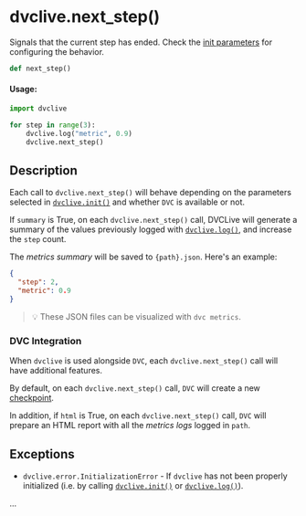 # dvclive.next_step()

Signals that the current step has ended. Check the
[init parameters](/doc/dvclive/api-reference/init#parameters) for configuring
the behavior.

```py
def next_step()
```

#### Usage:

```py
import dvclive

for step in range(3):
    dvclive.log("metric", 0.9)
    dvclive.next_step()
```

## Description

Each call to `dvclive.next_step()` will behave depending on the parameters
selected in [`dvclive.init()`] and whether `DVC` is available or not.

If `summary` is True, on each `dvclive.next_step()` call, DVCLive will generate
a summary of the values previously logged with [`dvclive.log()`], and increase
the `step` count.

The _metrics summary_ will be saved to `{path}.json`. Here's an example:

```json
{
  "step": 2,
  "metric": 0.9
}
```

> 💡 These JSON files can be visualized with `dvc metrics`.

### DVC Integration

When `dvclive` is used alongside `DVC`, each `dvclive.next_step()` call will
have additional features.

By default, on each `dvclive.next_step()` call, `DVC` will create a new
[checkpoint](/doc/user-guide/experiment-management/checkpoints).

In addition, if `html` is True, on each `dvclive.next_step()` call, `DVC` will
prepare an HTML report with all the _metrics logs_ logged in `path`.

## Exceptions

- `dvclive.error.InitializationError` - If `dvclive` has not been properly
  initialized (i.e. by calling [`dvclive.init()`] or [`dvclive.log()`]).

...

[`dvclive.init()`]: /doc/dvclive/api-reference/init
[`dvclive.log()`]: /doc/dvclive/api-reference/log
